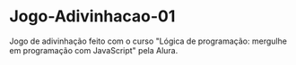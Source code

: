 # Jogo-Adivinhacao-01
 Jogo de adivinhação feito com o curso "Lógica de programação: mergulhe em programação com JavaScript" pela Alura.
